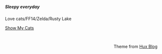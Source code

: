 ##### Sleepy everyday  

Love cats/FF14/Zelda/Rusty Lake  

[Show My Cats](https://www.instagram.com/deardollar_daodao/)

<br>
<p style="text-align:right;">Theme from <a href="http://huangxuan.me">Hux Blog</a></p>

